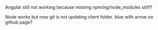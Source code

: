 Angular still not working because missing npm/ng/node_modules still?!

Node works but now git is not updating client folder. blue with arrow on github page?
